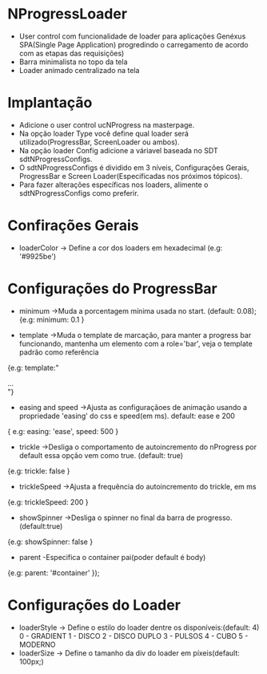 # NProgressLoader #

 - User control com funcionalidade de loader para aplicações Genéxus SPA(Single Page Application) progredindo o carregamento de acordo com as etapas das requisições)
 - Barra minimalista no topo da tela
 - Loader animado centralizado na tela

# Implantação #

  - Adicione o user control ucNProgress na masterpage.
  - Na opção loader Type você define qual loader será utilizado(ProgressBar, ScreenLoader ou ambos).
  - Na opção loader Config adicione a váriavel baseada no SDT sdtNProgressConfigs.
  - O sdtNProgressConfigs é dividido em 3 níveis, Configurações Gerais, ProgressBar e Screen Loader(Especificadas nos próximos tópicos).
  - Para fazer alterações específicas nos loaders, alimente o sdtNProgressConfigs como preferir.


# Confirações Gerais #

  - loaderColor
	-> Define a cor dos loaders em hexadecimal
	(e.g: '#9925be')

# Configurações do ProgressBar #

  - minimum
        ->Muda a porcentagem mínima usada no start. (default: 0.08);
        {e.g: minimum: 0.1 }

  - template
	->Muda o template de marcação, para manter a progress bar funcionando, mantenha um elemento com a role='bar', veja o template padrão como referência
	
  {e.g: template:"<div class='....'>...</div>"}

  - easing and speed
	->Ajusta as configuraçãoes de animação usando a propriedade 'easing' do css e speed(em ms). default: ease e 200
	
  { e.g: easing: 'ease', speed: 500 }

  - trickle
	->Desliga o comportamento de autoincremento do nProgress por default essa opção vem como true. (default: true)
	
  {e.g: trickle: false }

   - trickleSpeed
	->Ajusta a frequência do autoincremento do trickle, em ms
	
  {e.g: trickleSpeed: 200 }

   - showSpinner
	->Desliga o spinner no final da barra de progresso. (default:true)
	
  {e.g: showSpinner: false }

   - parent
	-Especifica o container pai(poder default é body)
	
  {e.g: parent: '#container' });



# Configurações do Loader #

   - loaderStyle
	-> Define o estilo do loader dentre os disponíveis:(default: 4)
	0 - GRADIENT     1 - DISCO      2 - DISCO DUPLO      3 - PULSOS       4 - CUBO       5 - MODERNO
   - loaderSize
	-> Define o tamanho da div do loader em píxeis(default: 100px;)
